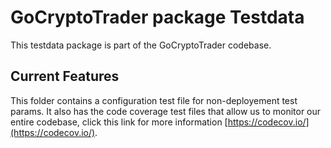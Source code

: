 # GoCryptoTrader package Testdata


This testdata package is part of the GoCryptoTrader codebase.

## Current Features

This folder contains a configuration test file for non-deployement test params.
It also has the code coverage test files that allow us to monitor our entire
codebase, click this link for more information [https://codecov.io/](https://codecov.io/).


